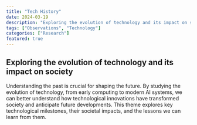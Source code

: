 ```yaml
---
title: "Tech History"
date: 2024-03-19
description: "Exploring the evolution of technology and its impact on society."
tags: ["Observations", "Technology"]
categories: ["Research"]
featured: true
---
```


## Exploring the evolution of technology and its impact on society

Understanding the past is crucial for shaping the future. By studying the evolution of technology, from early computing to modern AI systems, we can better understand how technological innovations have transformed society and anticipate future developments. This theme explores key technological milestones, their societal impacts, and the lessons we can learn from them. 